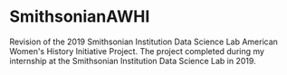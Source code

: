 # SmithsonianAWHI
Revision of the 2019 Smithsonian Institution Data Science Lab American Women's History Initiative Project. The project completed during my internship at the Smithsonian Institution Data Science Lab in 2019.
